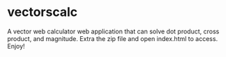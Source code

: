 # vectorscalc
A vector web calculator web application that can solve dot product, cross product, and magnitude.
Extra the zip file and open index.html to access. Enjoy!

